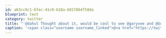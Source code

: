 ```yaml
---
id: a63cc0c1-6fec-41c9-b18a-681f864f58da
blueprint: text
category: twitter
title: "'@dahul Thought about it, would be cool to see @garyvee and @GuyKawasaki"
caption: '<span class="username username_linked">@<a href="https://twitter.com/dahul" title="Darren Hull (dahul)">dahul</a></span> Thought about it, would be cool to see <span class="username username_linked">@<a href="https://twitter.com/garyvee" title="Gary Vaynerchuk">garyvee</a></span> and <span class="username username_linked">@<a href="https://twitter.com/GuyKawasaki" title="Guy Kawasaki">GuyKawasaki</a></span>'
---
```

